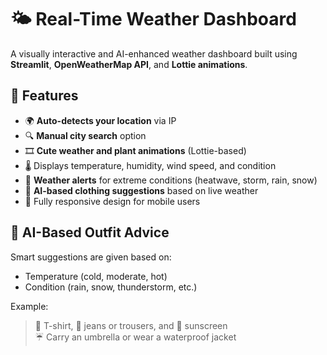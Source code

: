 # 🌤️ Real-Time Weather Dashboard

A visually interactive and AI-enhanced weather dashboard built using **Streamlit**, **OpenWeatherMap API**, and **Lottie animations**.


## 🚀 Features

- 🌍 **Auto-detects your location** via IP  
- 🔍 **Manual city search** option    
- 🎞️ **Cute weather and plant animations** (Lottie-based)  
- 🌡️ Displays temperature, humidity, wind speed, and condition  
- 🚨 **Weather alerts** for extreme conditions (heatwave, storm, rain, snow)  
- 🤖 **AI-based clothing suggestions** based on live weather  
- 📱 Fully responsive design for mobile users  

## 🧠 AI-Based Outfit Advice

Smart suggestions are given based on:
- Temperature (cold, moderate, hot)
- Condition (rain, snow, thunderstorm, etc.)

Example:

> 👕 T-shirt, 👖 jeans or trousers, and 🧴 sunscreen  
> ☔ Carry an umbrella or wear a waterproof jacket
